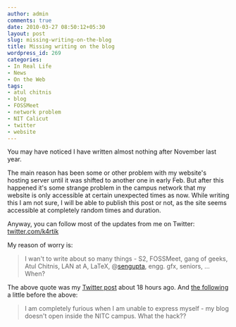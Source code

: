 ```yaml
---
author: admin
comments: true
date: 2010-03-27 08:50:12+05:30
layout: post
slug: missing-writing-on-the-blog
title: Missing writing on the blog
wordpress_id: 269
categories:
- In Real Life
- News
- On the Web
tags:
- atul chitnis
- blog
- FOSSMeet
- network problem
- NIT Calicut
- twitter
- website
---
```


You may have noticed I have written almost nothing after November last year.

The main reason has been some or other problem with my website's hosting server until it was shifted to another one in early Feb. But after this happened it's some strange problem in the campus network that my website is only accessible at certain unexpected times as now. While writing this I am not sure, I will be able to publish this post or not, as the site seems accessible at completely random times and duration.

Anyway, you can follow most of the updates from me on Twitter: [twitter.com/k4rtik](https://twitter.com/k4rtik)

My reason of worry is:


> I wan't to write about so many things - S2, FOSSMeet, gang of geeks, Atul Chitnis, LAN at A, LaTeX, @[sengupta](http://twitter.com/sengupta), engg. gfx, seniors, ... When?


The above quote was my [Twitter post](http://twitter.com/k4rtik/statuses/11093644655) about 18 hours ago. And [the following](http://twitter.com/k4rtik/status/11093507431) a little before the above:


> I am completely furious when I am unable to express myself - my blog doesn't open inside the NITC campus. What the hack??
